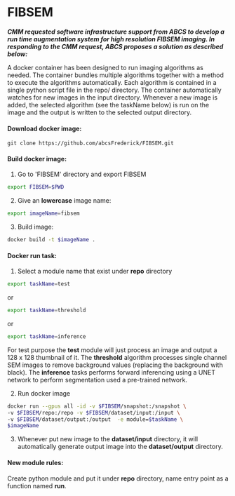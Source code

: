 # FIBSEM

***CMM requested software infrastructure support from ABCS to develop a run time augmentation system for high resolution FIBSEM imaging. In responding to the CMM request, ABCS proposes a solution as described below:***

A docker container has been designed to run imaging algorithms as needed.  The container  bundles multiple algorithms together with a method to execute the algorithms automatically.  Each algorithm is contained in a single python script file in the repo/ directory.  The container automatically watches for new images in the input directory.  Whenever a new image is added, the selected algorithm (see the taskName below) is run on the image and the output is written to the selected output directory.  

#### Download docker image:
    git clone https://github.com/abcsFrederick/FIBSEM.git

#### Build docker image:
1. Go to 'FIBSEM' directory and export FIBSEM
  ```sh
  export FIBSEM=$PWD
  ```
2. Give an **lowercase** image name:
  ```sh
  export imageName=fibsem
  ```
3. Build image:
  ```sh
  docker build -t $imageName .
  ```
#### Docker run task:
1. Select a module name that exist under **repo** directory
  ```sh
  export taskName=test
  ```
  or
  ```sh
  export taskName=threshold
  ```
  or
  ```sh
  export taskName=inference
  ```
  For test purpose the **test** module will just process an image and output a 128 x 128 thumbnail of it.  The **threshold** algorithm processes single channel SEM images to remove
  background values (replacing the background with black). The **inference** tasks performs forward inferencing using a UNET network to perform segmentation used a pre-trained network. 

2. Run docker image
  ```sh
  docker run --gpus all -id -v $FIBSEM/snapshot:/snapshot \
  -v $FIBSEM/repo:/repo -v $FIBSEM/dataset/input:/input \
  -v $FIBSEM/dataset/output:/output  -e module=$taskName \
  $imageName
  ```
3. Whenever put new image to the **dataset/input** directory, it will automatically generate output image into the **dataset/output** directory.

#### New module rules:
Create python module and put it under **repo** directory, name entry point as a function named **run**.
